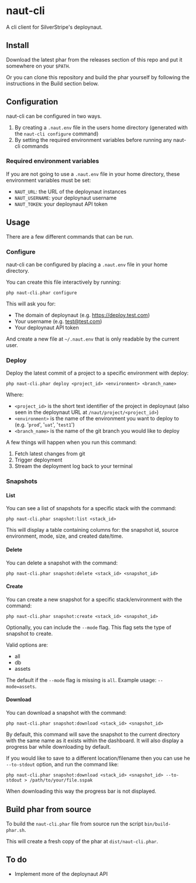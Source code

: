 # naut-cli

A cli client for SilverStripe's deploynaut.

## Install

Download the latest phar from the releases section of this repo and put it somewhere
on your `$PATH`.

Or you can clone this repository and build the phar yourself by following
the instructions in the Build section below.

## Configuration

naut-cli can be configured in two ways.

1. By creating a `.naut.env` file in the users home directory (generated with the `naut-cli configure` command)
2. By setting the required environment variables before running any naut-cli commands

### Required environment variables

If you are not going to use a `.naut.env` file in your home directory, these environment variables
must be set:

- `NAUT_URL`: the URL of the deploynaut instances
- `NAUT_USERNAME`: your deploynaut username
- `NAUT_TOKEN`: your deploynaut API token

## Usage

There are a few different commands that can be run.

### Configure

naut-cli can be configured by placing a `.naut.env` file in your home directory.

You can create this file interactively by running:

    php naut-cli.phar configure
    
This will ask you for:

- The domain of deploynaut (e.g. https://deploy.test.com)
- Your username (e.g. test@test.com)
- Your deploynaut API token

And create a new file at `~/.naut.env` that is only readable by the current user.

### Deploy

Deploy the latest commit of a project to a specific environment with deploy:

    php naut-cli.phar deploy <project_id> <environment> <branch_name>
    
Where:

- `<project_id>` is the short text identifier of the project in deploynaut (also seen in the deploynaut URL at `/naut/project/<project_id>`)
- `<environment>` is the name of the environment you want to deploy to (e.g. '`prod`', '`uat`', '`test1`')
- `<branch_name>` is the name of the git branch you would like to deploy

A few things will happen when you run this command:

1. Fetch latest changes from git
2. Trigger deployment
3. Stream the deployment log back to your terminal

### Snapshots

#### List

You can see a list of snapshots for a specific stack with the command:

    php naut-cli.phar snapshot:list <stack_id>

This will display a table containing columns for: the snapshot id, source environment, mode, size, and created date/time.

#### Delete

You can delete a snapshot with the command:

    php naut-cli.phar snapshot:delete <stack_id> <snapshot_id>

#### Create

You can create a new snapshot for a specific stack/environment with the command:

    php naut-cli.phar snapshot:create <stack_id> <snapshot_id>

Optionally, you can include the `--mode` flag. This flag sets the type of snapshot to create.

Valid options are:

- all
- db
- assets

The default if the `--mode` flag is missing is `all`. Example usage: `--mode=assets`.

#### Download

You can download a snapshot with the command:

    php naut-cli.phar snapshot:download <stack_id> <snapshot_id>

By default, this command will save the snapshot to the current directory with the same name as it exists within the dashboard.
It will also display a progress bar while downloading by default.

If you would like to save to a different location/filename then you can use he `--to-stdout` option, and run the command like:

    php naut-cli.phar snapshot:download <stack_id> <snapshot_id> --to-stdout > /path/to/your/file.sspak

When downloading this way the progress bar is not displayed.

## Build phar from source

To build the `naut-cli.phar` file from source run the script `bin/build-phar.sh`.

This will create a fresh copy of the phar at `dist/naut-cli.phar`.

## To do

- Implement more of the deploynaut API
